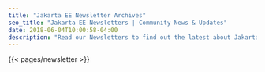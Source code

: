 ```yaml
---
title: "Jakarta EE Newsletter Archives"
seo_title: "Jakarta EE Newsletters | Community News & Updates"
date: 2018-06-04T10:00:58-04:00
description: "Read our Newsletters to find out the latest about Jakarta EE working group updates, community news and announcements."
---
```


{{< pages/newsletter >}}